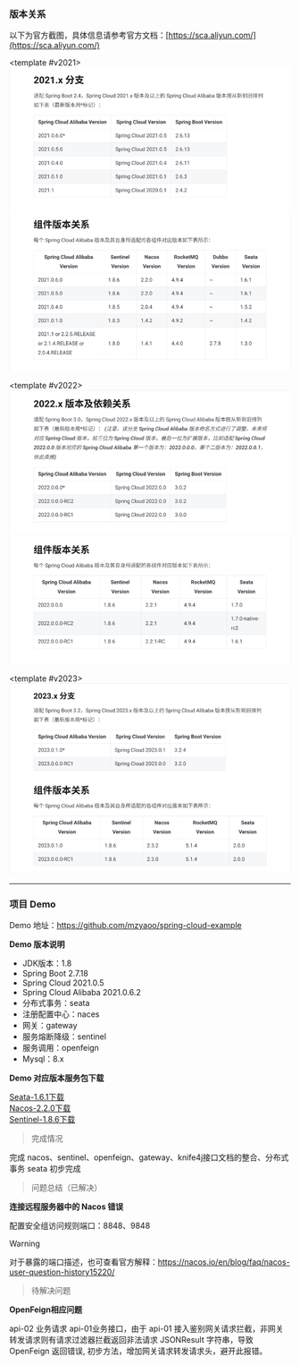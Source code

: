 <script setup>
import VersionTabs from '../.vitepress/theme/components/VersionTabs.vue'
</script>

### 版本关系

以下为官方截图，具体信息请参考官方文档：[https://sca.aliyun.com/](https://sca.aliyun.com/)

<VersionTabs :tabs="[
{ label: '2021.0.x', slot: 'v2021' },
{ label: '2022.0.x', slot: 'v2022' },
{ label: '2023.0.x', slot: 'v2023' }
]">
<template #v2021>
<img class="doc-img" src="../public/img/springcloud/2021.x.1.png" alt="2021图1" />
<img class="doc-img" src="../public/img/springcloud/2021.x.2.png" alt="2021图2" />
</template>

<template #v2022>
<img class="doc-img" src="../public/img/springcloud/2022.x.1.png" alt="2022图1" />
<img class="doc-img" src="../public/img/springcloud/2022.x.2.png" alt="2022图2" />
</template>

<template #v2023>
<img class="doc-img" src="../public/img/springcloud/2023.x.png" alt="2023图" />
</template>
</VersionTabs>

---

### 项目 Demo

Demo 地址：https://github.com/mzyaoo/spring-cloud-example

**Demo 版本说明**

- JDK版本：1.8
- Spring Boot 2.7.18
- Spring Cloud 2021.0.5
- Spring Cloud Alibaba 2021.0.6.2
- 分布式事务：seata
- 注册配置中心：naces
- 网关：gateway
- 服务熔断降级：sentinel
- 服务调用：openfeign
- Mysql：8.x

**Demo 对应版本服务包下载**

[Seata-1.6.1下载](https://github.com/apache/incubator-seata/releases/tag/v1.6.1) <br/>
[Nacos-2.2.0下载](https://github.com/alibaba/nacos/releases/tag/2.2.0) <br/>
[Sentinel-1.8.6下载](https://github.com/alibaba/Sentinel/releases/tag/1.8.6) <br/>

> 完成情况

完成 nacos、sentinel、openfeign、gateway、knife4j接口文档的整合、分布式事务 seata 初步完成

> 问题总结（已解决）

**连接远程服务器中的 Nacos 错误**

配置安全组访问规则端口：8848、9848

> [!Warning]
> 对于暴露的端口描述，也可查看官方解释：https://nacos.io/en/blog/faq/nacos-user-question-history15220/

> 待解决问题

**OpenFeign相应问题**

api-02 业务请求 api-01业务接口，由于 api-01 接入鉴别网关请求拦截，非网关转发请求则有请求过滤器拦截返回非法请求 JSONResult
字符串，导致 OpenFeign 返回错误,
初步方法，增加网关请求转发请求头，避开此报错。
